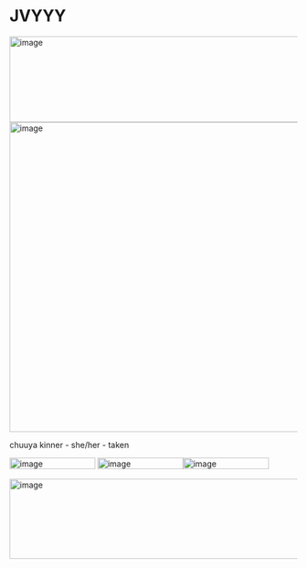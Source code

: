 # JVYYY
<img width="1280" height="150" alt="image" src="https://github.com/user-attachments/assets/97f00256-6bd0-493b-bef3-e7c67cf83737" />

   <img width="542" height="542" alt="image" src="https://github.com/user-attachments/assets/4138f1a0-0877-481e-a460-4daca26f5e9b" />

chuuya kinner  -  she/her  -  taken

<img width="150" height="20" alt="image" src="https://github.com/user-attachments/assets/c07719b0-7f89-4b4c-a13a-7845605e90bc" /> <img width="150" height="20" alt="image" src="https://github.com/user-attachments/assets/84a1237b-0f60-45d1-99d0-81ca0d2d4bac" /><img width="150" height="20" alt="image" src="https://github.com/user-attachments/assets/3048a70c-fcb3-4f09-bd38-dc8ff610dfa9" />





<img width="1280" height="140" alt="image" src="https://github.com/user-attachments/assets/23e591b0-37f7-411f-8ff3-b99986f78a1a" />

